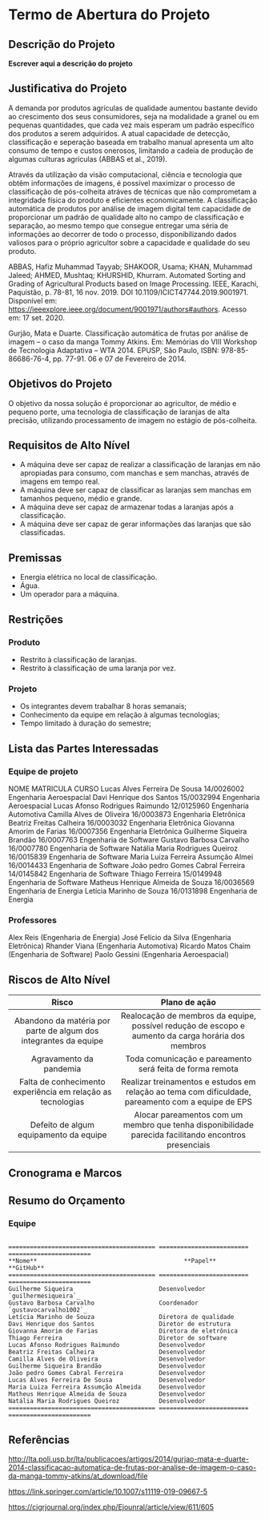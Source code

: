 # Termo de Abertura do Projeto
## Descrição do Projeto
**Escrever aqui a descrição do projeto**

## Justificativa do Projeto

A demanda por produtos agrículas de qualidade aumentou bastante devido ao crescimento dos seus consumidores, seja na modalidade a granel ou em pequenas quantidades, que cada vez mais esperam um padrão específico dos produtos a serem adquiridos. A atual capacidade de detecção, classificação e seperação baseada em trabalho manual apresenta um alto consumo de tempo e custos onerosos, limitando a cadeia de produção de algumas culturas agrículas (ABBAS et al., 2019).

Através da utilização da visão computacional, ciência e tecnologia que obtêm informações de imagens, é possível maximizar o processo de classificação de pós-colheita atráves de técnicas que não comprometam a integridade física do produto e eficientes economicamente. A classificação automática de produtos por análise de imagem digital tem capacidade de proporcionar um padrão de qualidade alto no campo de classificação e separação, ao mesmo tempo que consegue entregar uma séria de informações ao decorrer de todo o processo, disponibilizando dados valiosos para o próprio agricultor sobre a capacidade e qualidade do seu produto.   

ABBAS, Hafiz Muhammad Tayyab; SHAKOOR, Usama; KHAN, Muhammad Jaleed; AHMED, Mushtaq; KHURSHID, Khurram. Automated Sorting and Grading of Agricultural Products based on Image Processing. IEEE, Karachi, Paquistão, p. 78-81, 16 nov. 2019. DOI 10.1109/ICICT47744.2019.9001971. Disponível em: https://ieeexplore.ieee.org/document/9001971/authors#authors. Acesso em: 17 set. 2020.

Gurjão, Mata e Duarte. Classificação automática de frutas por análise de imagem – o caso da manga Tommy Atkins. Em: Memórias do VIII Workshop de Tecnologia Adaptativa – WTA 2014. EPUSP, São Paulo, ISBN: 978-85-86686-76-4, pp. 77-91. 06 e 07 de Fevereiro de 2014.

## Objetivos do Projeto

O objetivo da nossa solução é proporcionar ao agricultor, de médio e pequeno porte, uma tecnologia de classificação de laranjas de alta precisão, utilizando processamento de imagem no estágio de pós-colheita.   

## Requisitos de Alto Nível

- A máquina deve ser capaz de realizar a classificação de laranjas em não apropiadas para consumo, com manchas e sem manchas,  através de imagens em tempo real.
- A máquina deve ser capaz de classificar as laranjas sem manchas em tamanhos pequeno, médio e grande.
- A máquina deve ser capaz de armazenar todas a laranjas após a classificação.
- A máquina deve ser capaz de gerar informações das laranjas que são classificadas.

## Premissas

- Energia elétrica no local de classificação.
- Água.
- Um operador para a máquina.

## Restrições 
### Produto

- Restrito à classificação de laranjas.
- Restrito à classificação de uma laranja por vez.

### Projeto

- Os integrantes devem trabalhar 8 horas semanais;
- Conhecimento da equipe em relação à algumas tecnologias;
- Tempo limitado à duração do semestre;

## Lista das Partes Interessadas
### Equipe de projeto 
NOME                                MATRICULA         CURSO
Lucas Alves Ferreira De Sousa       14/0026002      Engenharia Aeroespacial
Davi Henrique dos Santos            15/0032994      Engenharia Aeroespacial
Lucas Afonso Rodrigues Raimundo     12/0125960      Engenharia Automotiva
Camilla Alves de Oliveira           16/0003873      Engenharia Eletrônica
Beatriz Freitas Calheira            16/0003032      Engenharia Eletrônica
Giovanna Amorim de Farias           16/0007356      Engenharia Eletrônica
Guilherme Siqueira Brandão          16/0007763      Engenharia de Software
Gustavo Barbosa Carvalho            16/0007780      Engenharia de Software
Natália Maria Rodrigues Queiroz     16/0015839      Engenharia de Software
Maria Luiza Ferreira Assumção Almei 16/0014433      Engenharia de Software
João pedro Gomes Cabral Ferreira    14/0145842      Engenharia de Software
Thiago Ferreira                     15/0149948      Engenharia de Software
Matheus Henrique Almeida de Souza   16/0036569      Engenharia de Energia
Letícia Marinho de Souza            16/0131898      Engenharia de Energia

### Professores

 Alex Reis (Engenharia de Energia)
 José Felício da Silva (Engenharia Eletrônica)
 Rhander Viana (Engenharia Automotiva)
 Ricardo Matos Chaim (Engenharia de Software)
 Paolo Gessini (Engenharia Aeroespacial)

## Riscos de Alto Nível
|Risco|Plano de ação|
|:--:|:--:|
|Abandono da matéria por parte de algum dos integrantes da equipe| Realocação de membros da equipe, possível redução de escopo e aumento da carga horária dos membros|
|Agravamento da pandemia | Toda comunicação e pareamento será feita de forma remota|
|Falta de conhecimento experiência em relação as tecnologias|Realizar treinamentos e estudos em relação ao tema com dificuldade, pareamento com a equipe de EPS|
|Defeito de algum equipamento da equipe	|Alocar pareamentos com um membro que tenha disponibilidade parecida facilitando encontros presenciais|

## Cronograma e Marcos

## Resumo do Orçamento


### Equipe
```eval_rst

========================================= ========================= =======================
**Nome**                                         **Papel**                **GitHub**
========================================= ========================= =======================
Guilherme Siqueira                        Desenvolvedor             `guilhermesiqueira`_
Gustavo Barbosa Carvalho                  Coordenador               `gustavocarvalho1002`_
Letícia Marinho de Souza                  Diretora de qualidade     
Davi Henrique dos Santos                  Diretor de estrutura      
Giovanna Amorim de Farias                 Diretora de eletrônica    
Thiago Ferreira                           Diretor de software       
Lucas Afonso Rodrigues Raimundo           Desenvolvedor             
Beatriz Freitas Calheira                  Desenvolvedor             
Camilla Alves de Oliveira                 Desenvolvedor             
Guilherme Siqueira Brandão                Desenvolvedor             
João pedro Gomes Cabral Ferreira          Desenvolvedor             
Lucas Alves Ferreira De Sousa             Desenvolvedor             
Maria Luiza Ferreira Assumção Almeida     Desenvolvedor             
Matheus Henrique Almeida de Souza         Desenvolvedor             
Natália Maria Rodrigues Queiroz           Desenvolvedor             
========================================= ========================= =======================

```

## Referências


http://lta.poli.usp.br/lta/publicacoes/artigos/2014/gurjao-mata-e-duarte-2014-classificacao-automatica-de-frutas-por-analise-de-imagem-o-caso-da-manga-tommy-atkins/at_download/file

https://link.springer.com/article/10.1007/s11119-019-09667-5

https://cigrjournal.org/index.php/Ejounral/article/view/611/605